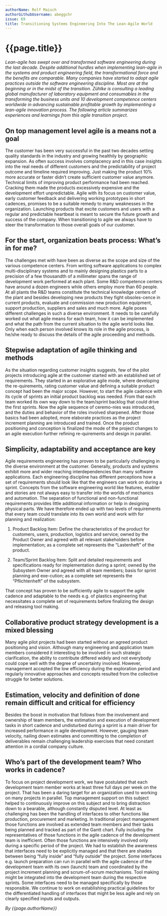 ```yaml
---
authorName: Rolf Maisch
authorGithubUsername: abeggchr
issue: 69
title: Transitioning Systems Engineering Into The Lean-Agile World
---
```

# {{page.title}}

*Lean-agile has swept over and transformed software engineering during the last decade. Despite additional hurdles when implementing lean-agile in the systems and product engineering field, the transformational force and the benefits are comparable. Many companies have started to adopt agile practices outside the software engineering discipline. Most are at the beginning or in the midst of the transition. Zühlke is consulting a leading global manufacturer of laboratory equipment and consumables in the transforming the business units and 10 development competence centers worldwide in advancing sustainable profitable growth by implementing a lean-agile innovation process. The following article summarizes experiences and learnings from this agile transition project.*

## On top management level agile is a means not a goal

The customer has been very successful in the past two decades setting quality standards in the industry and growing healthily by geographic expansion. As often success involves complacency and in this case insights into the real needs of different customers and the predictability of project outcome and timeline required improving. Just making the product 10% more accurate or faster didn’t create sufficient customer value anymore. Technical limits of improving product performance had been reached. Cracking them made the products excessively expensive and the development effort unpredictable. Agile with its focus on customer value, early customer feedback and delivering working prototypes in short cadences, promises to be a suitable remedy to many weaknesses in the organization. Launching products that excite customers and users with a regular and predictable heartbeat is meant to secure the future growth and success of the company. When transitioning to agile we always have to steer the transformation to those overall goals of our customer.

## For the start, organization beats process: What’s in for me?

The challenges met with have been as diverse as the scope and size of the various competence centers. From writing software applications to complex multi-disciplinary systems and to mainly designing plastics parts to a precision of a few thousandth of a millimeter spans the range of development work performed at each plant. Some R&D competence centers have around a dozen engineers while others employ more than 60 people. At all plants the R&D teams constitute the technical knowledge centers of the plant and besides developing new products they fight obsoles-cence in current products, evaluate and commission new production equipment, support production, suppliers and sales and much more. Agile poses different challenges in such a diverse environment. It needs to be carefully worked out what agile means for each team, how it can be implemented and what the path from the current situation to the agile world looks like. Only when each person involved knows its role in the agile process, is he/she ready to discuss the details of the agile proceeding and methods.

## Stepwise adaptation of agile thinking and methods

As the situation regarding customer insights suggests, few of the pilot projects introducing agile at the customer started with an established set of requirements. They started in an explorative agile mode, where developing the re-quirements, rating customer value and defining a suitable product concept had been the major scope. However, to start the agile cadence with its cycle of sprints an initial product backlog was needed. From that each team worked its own way down to the team/sprint backlog that could drive the first sprints. Now the agile sequence of ceremo-nies was introduced, and the duties and behavior of the roles involved sharpened. After those basics had been adopted, more elaborate practices as the project increment planning are introduced and trained. Once the product positioning and conception is finalized the mode of the project changes to an agile execution further refining re-quirements and design in parallel.

## Simplicity, adaptability and acceptance are key

Agile requirements engineering has proven to be particularly challenging in the diverse environment at the customer. Generally, products and systems exhibit more and wider reaching interdependencies than many software applications. Each engineering discipline has different perceptions how a set of requirements should look like that the engineers can work on during a sprint. Concepts from the software engineering world like features, enabler and stories are not always easy to transfer into the worlds of mechanics and automation. The separation of functional and non-functional requirements provides little additional information or help in designing physical parts. We have therefore ended up with two levels of requirements that every team could translate into its own world and work with for planning and realization:

1. Product Backlog Item: Define the characteristics of the product for customers, users, production, logistics and service; owned by the Product Owner and agreed with all relevant stakeholders before implementation; as a complete set represents the “Lastenheft” of the product.

2. Team/Sprint Backlog Item: Split and detailed requirements and specifications ready for implementation during a sprint; owned by the Subsystem Owner and agreed with all team members; basis for sprint planning and exe-cution; as a complete set represents the “Pflichtenheft” of the subsystem.

That concept has proven to be sufficiently agile to support the agile cadence and adaptable to the needs e.g. of plastics engineering that necessitates a complete set of requirements before finalizing the design and releasing tool making.

## Collaborative product strategy development is a mixed blessing

Many agile pilot projects had been started without an agreed product positioning and vision. Although many engineering and application team members considered it interesting to be involved in such strategic clarification, the ability to contribute differed widely and not everybody could cope well with the degree of uncertainty involved. However, management accepted the low efficiency during the exploration period and regularly innovative approaches and concepts resulted from the collective struggle for better solutions.

## Estimation, velocity and definition of done remain difficult and critical for efficiency

Besides the boost in motivation that follows from the involvement and ownership of team members, the estimation and execution of development tasks in short cadence and undisturbed during a sprint is a main driver for increased performance in agile development. However, gauging team velocity, nailing down estimates and committing to the completion of deliverables remain challenging leadership exercises that need constant attention in a cordial company culture.

## Who’s part of the development team? Who works in cadence?

To focus on project development work, we have postulated that each development team member works at least three full days per week on the project. That has been a daring target for an organization used to working on many projects in parallel. Top management support on this subject helped to continuously improve on this subject and to bring distraction down to a bearable, although constantly disputed level. At least as challenging has been the handling of interfaces to other functions like production, procurement and marketing. In traditional project management those functions are involved as extended team members and their tasks being planned and tracked as part of the Gantt chart. Fully including the representatives of those functions in the agile cadence of the development team is inefficient. Often those functions are intensively involved only during a specific period of the project. We had to establish the awareness that interfaces need to be explicitly managed and that there are shades between being “fully inside” and “fully outside” the project. Some interfaces e.g. launch preparation can run in parallel with the agile cadence of the development team with its own (launch) team and coordinated by the project increment planning and scrum-of-scrum mechanisms. Tool making might be integrated into the development team during the respective sprints. Some interfaces need to be managed specifically by those responsible. We continue to work on establishing practical guidelines for the differentiated handling of interfaces that might be less agile and rely on clearly specified inputs and outputs.

[](./transition-system-engineering/illustration.png)

*By {{page.authorName}}*
